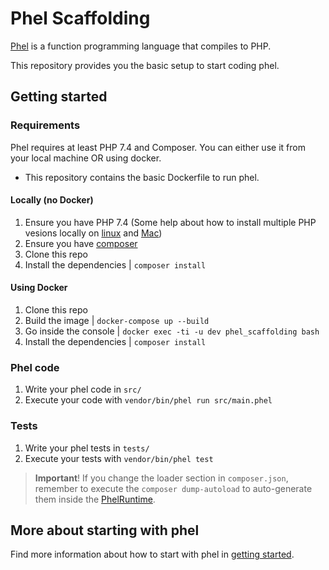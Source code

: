# Phel Scaffolding

[Phel](https://phel-lang.org/) is a function programming language that compiles to PHP. 

This repository provides you the basic setup to start coding phel.

## Getting started

### Requirements

Phel requires at least PHP 7.4 and Composer.
You can either use it from your local machine OR using docker.
  - This repository contains the basic Dockerfile to run phel.

#### Locally (no Docker)

1. Ensure you have PHP 7.4 (Some help about how to install multiple PHP vesions locally on [linux](https://github.com/phpbrew/phpbrew) and [Mac](https://github.com/shivammathur/homebrew-php))
1. Ensure you have [composer](https://getcomposer.org/composer-stable.phar)
1. Clone this repo
1. Install the dependencies | `composer install` 

#### Using Docker

1. Clone this repo
1. Build the image | `docker-compose up --build`
1. Go inside the console | `docker exec -ti -u dev phel_scaffolding bash`
1. Install the dependencies | `composer install`

### Phel code

1. Write your phel code in `src/`
1. Execute your code with `vendor/bin/phel run src/main.phel`

### Tests

1. Write your phel tests in `tests/`
1. Execute your tests with `vendor/bin/phel test`

> **Important**!
> If you change the loader section in `composer.json`, remember to execute the `composer dump-autoload` to auto-generate them inside the [PhelRuntime](/vendor/PhelRuntime.php).

## More about starting with phel

Find more information about how to start with phel in [getting started](https://phel-lang.org/documentation/getting-started/).